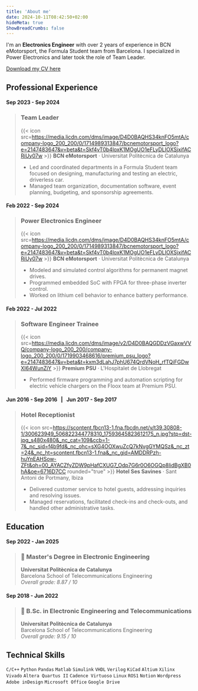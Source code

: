 ```yaml
---
title: 'About me'
date: 2024-10-11T08:42:50+02:00
hideMeta: true
ShowBreadCrumbs: false
---
```


I'm an **Electronics Engineer** with over 2 years of experience in BCN eMotorsport, the Formula Student team from Barcelona. I specialized in Power Electronics and later took the role of Team Leader.

[Download my CV here](cv_XicuMarí.pdf)

## Professional Experience

#### Sep 2023 - Sep 2024
> ### Team Leader
> {{< icon src=https://media.licdn.com/dms/image/D4D0BAQHS34knFO5mtA/company-logo_200_200/0/1714989313847/bcnemotorsport_logo?e=2147483647&v=beta&t=Skf4vT0b4loxK1MOgUO1eFLyDLIOXSjxifACRiUy07w >}} **BCN eMotorsport** · Universitat Politècnica de Catalunya 
> - Led and coordinated departments in a Formula Student team focused on designing, manufacturing and testing an electric, driverless car.
> - Managed team organization, documentation software, event planning, budgeting, and sponsorship agreements.

#### Feb 2022 - Sep 2024
> ### Power Electronics Engineer
> {{< icon src=https://media.licdn.com/dms/image/D4D0BAQHS34knFO5mtA/company-logo_200_200/0/1714989313847/bcnemotorsport_logo?e=2147483647&v=beta&t=Skf4vT0b4loxK1MOgUO1eFLyDLIOXSjxifACRiUy07w >}} **BCN eMotorsport** · Universitat Politècnica de Catalunya 
> - Modeled and simulated control algorithms for permanent magnet drives.
> - Programmed embedded SoC with FPGA for three-phase inverter control.
> - Worked on lithium cell behavior to enhance battery performance.

#### Feb 2022 - Jul 2022
> ### Software Engineer Trainee
> {{< icon src=https://media.licdn.com/dms/image/v2/D4D0BAQGDDzVGaxwVVQ/company-logo_200_200/company-logo_200_200/0/1719903468616/premium_psu_logo?e=2147483647&v=beta&t=kxm3dLahJ7phU674QrdVNoH_rfTQiFGDwXI64WunZiY >}} **Premium PSU** · L'Hospitalet de Llobregat
> - Performed firmware programming and automation scripting for electric vehicle chargers on the Floox team at Premium PSU.

#### Jun 2016 - Sep 2016 &nbsp; | &nbsp; Jun 2017 - Sep 2017
> ### Hotel Receptionist
> {{< icon src=https://scontent.fbcn13-1.fna.fbcdn.net/v/t39.30808-1/300623949_506822344778310_17593645823612175_n.jpg?stp=dst-jpg_s480x480&_nc_cat=109&ccb=1-7&_nc_sid=f4b9fd&_nc_ohc=sXG4OOXwuZcQ7kNvgGYMQSz&_nc_zt=24&_nc_ht=scontent.fbcn13-1.fna&_nc_gid=AMDDRPzh-huYnEAHSow-ZFt&oh=00_AYACZfyZDW9pHafCXUG7_Odp7G6r0O6OGQp8lidBgXB0hA&oe=6716D7CC rounded="true" >}} **Hotel Ses Savines** · Sant Antoni de Portmany, Ibiza
> - Delivered customer service to hotel guests, addressing inquiries and resolving issues.
> - Managed reservations, facilitated check-ins and check-outs, and handled other administrative tasks.

## Education

#### Sep 2022 - Jan 2025
> ### 📃 Master's Degree in Electronic Engineering
> **Universitat Politècnica de Catalunya** \
> Barcelona School of Telecommunications Engineering \
> *Overall grade: 8.87 / 10*

#### Sep 2018 - Jun 2022
> ### 📃 B.Sc. in Electronic Engineering and Telecommunications
> **Universitat Politècnica de Catalunya** \
> Barcelona School of Telecommunications Engineering \
> *Overall grade: 9.15 / 10*

## Technical Skills

`C/C++` `Python` `Pandas` `Matlab` `Simulink` `VHDL` `Verilog` `KiCad` `Altium` `Xilinx Vivado` `Altera Quartus II` `Cadence Virtuoso` `Linux` `ROS1` `Notion` `Wordpress` `Adobe inDesign` `Microsoft Office` `Google Drive`